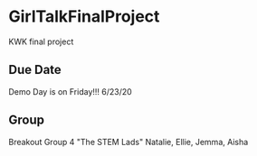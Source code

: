 # GirlTalkFinalProject
KWK final project

## Due Date
Demo Day is on Friday!!! 6/23/20

## Group
Breakout Group 4
"The STEM Lads"
Natalie, Ellie, Jemma, Aisha
